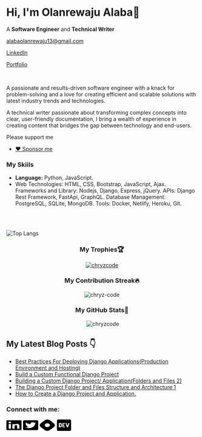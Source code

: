 # Hi, I'm Olanrewaju Alaba👋
<p>A <b>Software Engineer</b> and <b>Technical Writer</b></p>
<p><a href="mailto:alabaolanrewaju13@gmail.com">alabaolanrewaju13@gmail.com</a></p>
<p><a href="https://www.linkedin.com/in/olanrewaju-alaba/">LinkedIn</a></p>
<p><a href="https://chryzcode.netlify.app/">Portfolio</a></p>
<br>
<p>
A passionate and results-driven software engineer with a knack for problem-solving and a love for creating efficient and scalable solutions with latest industry trends and technologies.
</p>
<p>
  A technical writer passionate about transforming complex concepts into clear, user-friendly documentation, I bring a wealth of experience in creating content that bridges the gap between technology and end-users.
</p>
  
Please support me 
- <a href="https://paystack.com/pay/chryzcode">:heart: Sponsor me</a>
  


 ### <p> My Skiils</p>
- **Language:** Python, JavaScript.
- Web Technologies:
HTML, CSS, Bootstrap, JavaScript, Ajax.
Frameworks and Library:
Nodejs, Django, Express, jQuery.
APIs:
Django Rest Framework, FastApi, GraphQL.
Database Management:
PostgreSQL, SQLite, MongoDB.
Tools:
Docker, Netlify, Heroku, Git.

 <br> <br>
 
![Top Langs](https://github-readme-stats.vercel.app/api/top-langs/?username=chryzcode&layout=compact&title_color=007bff&text_color=e7e7e7&icon_color=007bff&bg_color=171c28)


  ### <p align="center"> My Trophies🏆</p>
<p align="center"> <a href="https://github.com/ryo-ma/github-profile-trophy"><img src="https://github-profile-trophy.vercel.app/?username=chryzcode" alt="chryzcode" /></a> </p>
  
  ### <p align="center">My Contribution Streak🔥</p>
 <p align="center"><img align="center" src="https://github-readme-streak-stats.herokuapp.com/?user=chryzcode&" alt="chryz-code" /></p>
  
  ### <p align="center">My GitHub Stats🚀</p>
 <p align="center">&nbsp;<img align="center" src="https://github-readme-stats.vercel.app/api?username=chryzcode&show_icons=true&locale=en" alt="chryzcode" /></p>
  

  ## My Latest Blog Posts 👇
 
<!-- HASHNODE_BLOG:START -->
- [Best Practices For Deploying Django Applications(Production Environment and Hosting)](https://chryzcode.hashnode.dev/best-practices-for-deploying-django-applicationsproduction-environment-and-hosting-clp8bl64a002v09jtf0pwdv0i)
- [Build a Custom Functional Django Project](https://chryzcode.hashnode.dev/build-a-custom-functional-django-project-clowmhivy00000ajt9chs26m7)
- [Building a Custom Django Project/ Application(Folders and Files 2)](https://chryzcode.hashnode.dev/building-a-custom-django-project-applicationfolders-and-files-2-clojglj1h000009l84p4v7bjn)
- [The Django Project Folder and Files Structure and Architecture 1](https://chryzcode.hashnode.dev/the-django-project-folder-and-files-structure-and-architecture-1-clo94rf60000009mfg4l07uqn)
- [How to Create a Django Project and Application.](https://chryzcode.hashnode.dev/how-to-create-a-django-project-and-application-clnz8wvxc000209ldacm02n8n)
<!-- HASHNODE_BLOG:END -->

<h3 align="left">Connect with me:</h3>
<p align="left">
<a href="https://www.linkedin.com/in/olanrewaju-alaba/" target="blank"><img align="center" src="./images/linkedin-brands.svg" alt="https://www.linkedin.com/in/olanrewaju-alaba-b038b51b4/" height="30" width="40" /></a>
<a href="https://twitter.com/chryzcode" target="blank"><img align="center" src="./images/twitter-square-brands.svg" alt="chryzcode" height="30" width="40" /></a> 
<a href="https://chryzcode.hashnode.dev/" target="blank"><img align="center" src="./images/hashnode-brands.svg" alt="chryz_codez" height="30" width="40" /></a> 
<a href="https://dev.to/chryzcode" target="blank"><img align="center" src="./images/devto-brands.svg" alt="chryz_codez" height="30" width="40" /></a> 
</p>

